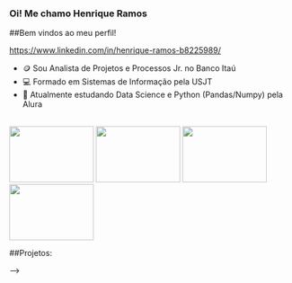 ### Oi! Me chamo Henrique Ramos


##Bem vindos ao meu perfil!


https://www.linkedin.com/in/henrique-ramos-b8225989/

- 🪙 Sou Analista de Projetos e Processos Jr. no Banco Itaú
- 💻 Formado em Sistemas de Informação pela USJT
- 🌱 Atualmente estudando Data Science e Python (Pandas/Numpy) pela Alura


<div style="display: inline_block"><br>
<img height ="100" width="150" src="https://cdn.jsdelivr.net/gh/devicons/devicon/icons/python/python-original-wordmark.svg">
<img height ="100" width="150" src="https://cdn.jsdelivr.net/gh/devicons/devicon/icons/pandas/pandas-original-wordmark.svg" />
<img height ="100" width="150" src="https://cdn.jsdelivr.net/gh/devicons/devicon/icons/numpy/numpy-original.svg" />
<img height ="100" width="150" src="https://cdn.jsdelivr.net/gh/devicons/devicon/icons/pytorch/pytorch-original.svg" />
          
</div>
          

##Projetos:



-->
